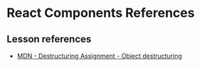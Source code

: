 <h1>
  <span class="headline">React Components</span>
  <span class="subhead">References</span>
</h1>

## Lesson references

- [MDN - Destructuring Assignment - Object destructuring](https://developer.mozilla.org/en-US/docs/Web/JavaScript/Reference/Operators/Destructuring_assignment#object_destructuring)

